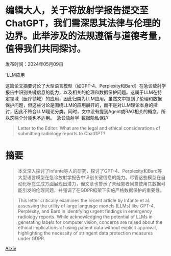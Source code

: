 # 编辑大人，关于将放射学报告提交至ChatGPT，我们需深思其法律与伦理的边界。此举涉及的法规遵循与道德考量，值得我们共同探讨。

发布时间：2024年05月09日

`LLM应用

这篇论文摘要讨论了大型语言模型（如GPT-4、Perplexity和Bard）在急诊放射学报告中识别关键信息的能力，以及相关的伦理和数据保护问题。这属于LLM在特定领域（医疗领域）的应用，因此归类为LLM应用。虽然文中提到了伦理和数据保护问题，但这些讨论是围绕LLM的应用展开的，而不是对LLM理论本身的探讨，因此不符合LLM理论分类。同时，文中没有提到Agent或RAG相关的概念，所以这两个分类也不适用。` `急诊放射学` `数据隐私保护`

> Letter to the Editor: What are the legal and ethical considerations of submitting radiology reports to ChatGPT?

# 摘要

> 本文深入探讨了Infante等人的研究，探讨了GPT-4、Perplexity和Bard等大型语言模型在急诊放射学报告中识别关键信息的能力。尽管这些模型在自动化标签生成方面展现出潜力，但文章也警示了未经患者同意使用其数据可能引发的伦理问题，并强调了在GDPR框架下实施严格数据保护的重要性。

> This letter critically examines the recent article by Infante et al. assessing the utility of large language models (LLMs) like GPT-4, Perplexity, and Bard in identifying urgent findings in emergency radiology reports. While acknowledging the potential of LLMs in generating labels for computer vision, concerns are raised about the ethical implications of using patient data without explicit approval, highlighting the necessity of stringent data protection measures under GDPR.

[Arxiv](https://arxiv.org/abs/2405.05647)